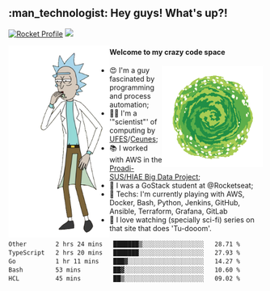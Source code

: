 
<h2> :man_technologist: Hey guys! What's up?!</h2>
                                                                         
[![Rocket Profile](https://img.shields.io/static/v1?label=Rocketseat&message=Profile&colorA=purple&color=black&logo=Rocket&logoColor=white)](https://app.rocketseat.com.br/me/elyabe)
<a href="https://www.linkedin.com/in/elyabe/"><img src="https://img.shields.io/badge/LinkedIn-informational?logo=linkedin"/></a>

<img align='left' src="https://raw.githubusercontent.com/Elyabe/Elyabe/master/images/rick-dancing.gif" width='200'>

                       
#### Welcome to my crazy code space 
<img align='right' src="https://raw.githubusercontent.com/Elyabe/elyabe/master/images/portal-3.gif" width='200'>

- :heart_eyes: I'm a guy fascinated by programming and process automation; 
- :office_worker: I'm a '"scientist"' of computing by [UFES](http://ufes.br)/[Ceunes](http://ceunes.ufes.br);
- :books: I worked with AWS in the [Proadi-SUS/HIAE Big Data Project](https://www.einstein.br/responsabilidade-social/atuacao-com-o-ministerio-da-saude/proadi-sus);
- :rocket: I was a GoStack student at @Rocketseat;
- :green_heart: Techs: I'm currently playing with AWS, Docker, Bash, Python, Jenkins, GitHub, Ansible, Terraform, Grafana, GitLab
- :movie_camera: I love watching (specially sci-fi) series on that site that does 'Tu-dooom'.

<!--START_SECTION:waka-->

```txt
Other        2 hrs 24 mins   ███████▒░░░░░░░░░░░░░░░░░   28.71 %
TypeScript   2 hrs 20 mins   ███████░░░░░░░░░░░░░░░░░░   27.93 %
Go           1 hr 11 mins    ███▓░░░░░░░░░░░░░░░░░░░░░   14.27 %
Bash         53 mins         ██▓░░░░░░░░░░░░░░░░░░░░░░   10.60 %
HCL          45 mins         ██▒░░░░░░░░░░░░░░░░░░░░░░   09.02 %
```

<!--END_SECTION:waka-->
